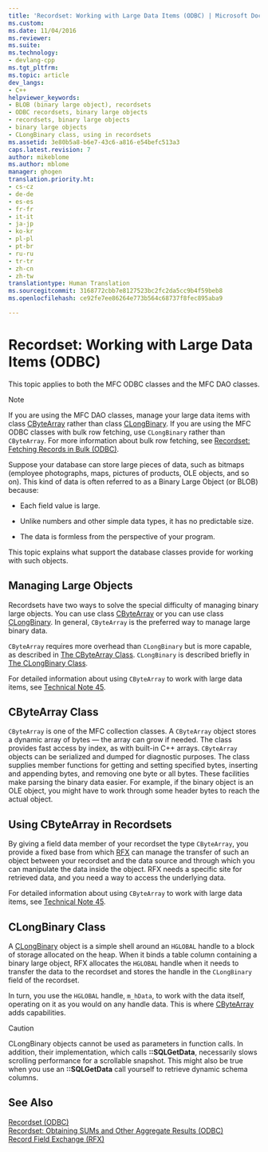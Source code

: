 ```yaml
---
title: 'Recordset: Working with Large Data Items (ODBC) | Microsoft Docs'
ms.custom: 
ms.date: 11/04/2016
ms.reviewer: 
ms.suite: 
ms.technology:
- devlang-cpp
ms.tgt_pltfrm: 
ms.topic: article
dev_langs:
- C++
helpviewer_keywords:
- BLOB (binary large object), recordsets
- ODBC recordsets, binary large objects
- recordsets, binary large objects
- binary large objects
- CLongBinary class, using in recordsets
ms.assetid: 3e80b5a8-b6e7-43c6-a816-e54befc513a3
caps.latest.revision: 7
author: mikeblome
ms.author: mblome
manager: ghogen
translation.priority.ht:
- cs-cz
- de-de
- es-es
- fr-fr
- it-it
- ja-jp
- ko-kr
- pl-pl
- pt-br
- ru-ru
- tr-tr
- zh-cn
- zh-tw
translationtype: Human Translation
ms.sourcegitcommit: 3168772cbb7e8127523bc2fc2da5cc9b4f59beb8
ms.openlocfilehash: ce92fe7ee86264e773b564c68737f8fec895aba9

---
```

# Recordset: Working with Large Data Items (ODBC)
This topic applies to both the MFC ODBC classes and the MFC DAO classes.  
  
> [!NOTE]
>  If you are using the MFC DAO classes, manage your large data items with class [CByteArray](../../mfc/reference/cbytearray-class.md) rather than class [CLongBinary](../../mfc/reference/clongbinary-class.md). If you are using the MFC ODBC classes with bulk row fetching, use `CLongBinary` rather than `CByteArray`. For more information about bulk row fetching, see [Recordset: Fetching Records in Bulk (ODBC)](../../data/odbc/recordset-fetching-records-in-bulk-odbc.md).  
  
 Suppose your database can store large pieces of data, such as bitmaps (employee photographs, maps, pictures of products, OLE objects, and so on). This kind of data is often referred to as a Binary Large Object (or BLOB) because:  
  
-   Each field value is large.  
  
-   Unlike numbers and other simple data types, it has no predictable size.  
  
-   The data is formless from the perspective of your program.  
  
 This topic explains what support the database classes provide for working with such objects.  
  
##  <a name="_core_managing_large_objects"></a> Managing Large Objects  
 Recordsets have two ways to solve the special difficulty of managing binary large objects. You can use class [CByteArray](../../mfc/reference/cbytearray-class.md) or you can use class [CLongBinary](../../mfc/reference/clongbinary-class.md). In general, `CByteArray` is the preferred way to manage large binary data.  
  
 `CByteArray` requires more overhead than `CLongBinary` but is more capable, as described in [The CByteArray Class](#_core_the_cbytearray_class). `CLongBinary` is described briefly in [The CLongBinary Class](#_core_the_clongbinary_class).  
  
 For detailed information about using `CByteArray` to work with large data items, see [Technical Note 45](../../mfc/tn045-mfc-database-support-for-long-varchar-varbinary.md).  
  
##  <a name="_core_the_cbytearray_class"></a> CByteArray Class  
 `CByteArray` is one of the MFC collection classes. A `CByteArray` object stores a dynamic array of bytes — the array can grow if needed. The class provides fast access by index, as with built-in C++ arrays. `CByteArray` objects can be serialized and dumped for diagnostic purposes. The class supplies member functions for getting and setting specified bytes, inserting and appending bytes, and removing one byte or all bytes. These facilities make parsing the binary data easier. For example, if the binary object is an OLE object, you might have to work through some header bytes to reach the actual object.  
  
##  <a name="_core_using_cbytearray_in_recordsets"></a> Using CByteArray in Recordsets  
 By giving a field data member of your recordset the type `CByteArray`, you provide a fixed base from which [RFX](../../data/odbc/record-field-exchange-rfx.md) can manage the transfer of such an object between your recordset and the data source and through which you can manipulate the data inside the object. RFX needs a specific site for retrieved data, and you need a way to access the underlying data.  
  
 For detailed information about using `CByteArray` to work with large data items, see [Technical Note 45](../../mfc/tn045-mfc-database-support-for-long-varchar-varbinary.md).  
  
##  <a name="_core_the_clongbinary_class"></a> CLongBinary Class  
 A [CLongBinary](../../mfc/reference/clongbinary-class.md) object is a simple shell around an `HGLOBAL` handle to a block of storage allocated on the heap. When it binds a table column containing a binary large object, RFX allocates the `HGLOBAL` handle when it needs to transfer the data to the recordset and stores the handle in the `CLongBinary` field of the recordset.  
  
 In turn, you use the `HGLOBAL` handle, `m_hData`, to work with the data itself, operating on it as you would on any handle data. This is where [CByteArray](../../mfc/reference/cbytearray-class.md) adds capabilities.  
  
> [!CAUTION]
>  CLongBinary objects cannot be used as parameters in function calls. In addition, their implementation, which calls **::SQLGetData**, necessarily slows scrolling performance for a scrollable snapshot. This might also be true when you use an **::SQLGetData** call yourself to retrieve dynamic schema columns.  
  
## See Also  
 [Recordset (ODBC)](../../data/odbc/recordset-odbc.md)   
 [Recordset: Obtaining SUMs and Other Aggregate Results (ODBC)](../../data/odbc/recordset-obtaining-sums-and-other-aggregate-results-odbc.md)   
 [Record Field Exchange (RFX)](../../data/odbc/record-field-exchange-rfx.md)


<!--HONumber=Jan17_HO2-->


